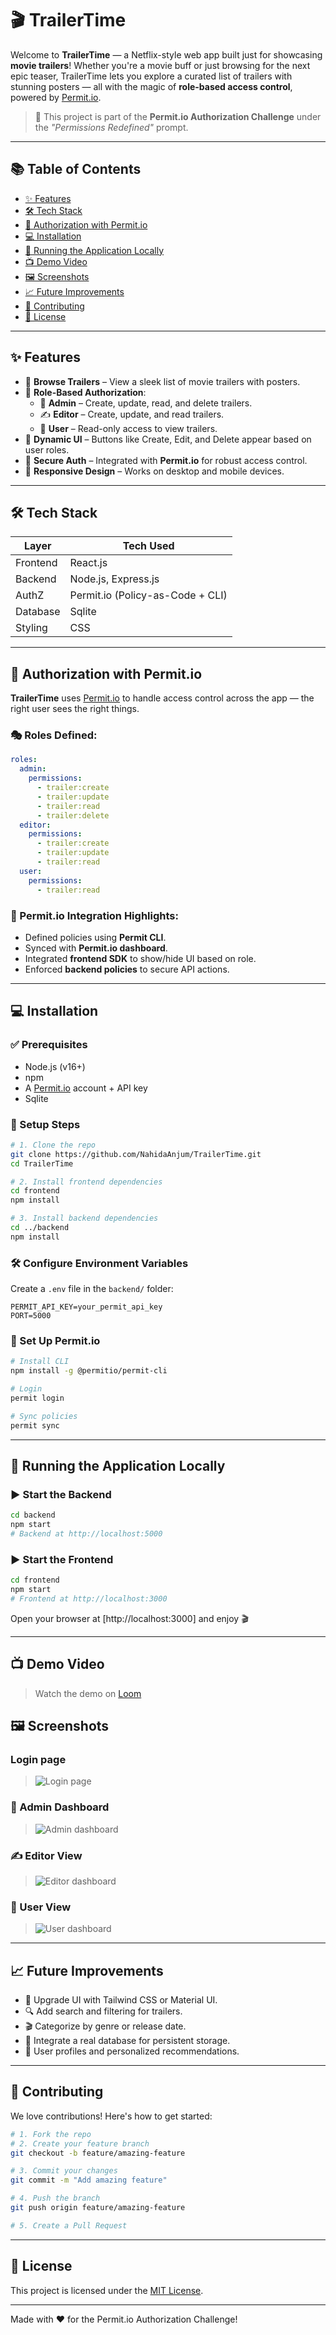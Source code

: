 # 🎬 TrailerTime

Welcome to **TrailerTime** — a Netflix-style web app built just for showcasing **movie trailers**! Whether you're a movie buff or just browsing for the next epic teaser, TrailerTime lets you explore a curated list of trailers with stunning posters — all with the magic of **role-based access control**, powered by [Permit.io](https://www.permit.io).

> 🚀 This project is part of the **Permit.io Authorization Challenge** under the _"Permissions Redefined"_ prompt.

---

## 📚 Table of Contents

- [✨ Features](#-features)
- [🛠️ Tech Stack](#-tech-stack)
- [🔐 Authorization with Permit.io](#-authorization-with-permitio)
- [💻 Installation](#-installation)
- [🚀 Running the Application Locally](#-running-the-application-locally)
- [📺 Demo Video](#-demo-video)
- [🖼️ Screenshots](#-screenshots)
- [📈 Future Improvements](#-future-improvements)
- [🤝 Contributing](#-contributing)
- [📄 License](#-license)

---

## ✨ Features

- 🎥 **Browse Trailers** – View a sleek list of movie trailers with posters.
- 🔐 **Role-Based Authorization**:
  - 👑 **Admin** – Create, update, read, and delete trailers.
  - ✍️ **Editor** – Create, update, and read trailers.
  - 👤 **User** – Read-only access to view trailers.
- 🧠 **Dynamic UI** – Buttons like Create, Edit, and Delete appear based on user roles.
- 🔑 **Secure Auth** – Integrated with **Permit.io** for robust access control.
- 📱 **Responsive Design** – Works on desktop and mobile devices.

---

## 🛠️ Tech Stack

| Layer       | Tech Used                         |
|-------------|-----------------------------------|
| Frontend    | React.js                          |
| Backend     | Node.js, Express.js               |
| AuthZ       | Permit.io (Policy-as-Code + CLI)  |
| Database    | Sqlite                            |
| Styling     | CSS                               |

---

## 🔐 Authorization with Permit.io

**TrailerTime** uses [Permit.io](https://www.permit.io) to handle access control across the app — the right user sees the right things.

### 🎭 Roles Defined:

```yaml
roles:
  admin:
    permissions:
      - trailer:create
      - trailer:update
      - trailer:read
      - trailer:delete
  editor:
    permissions:
      - trailer:create
      - trailer:update
      - trailer:read
  user:
    permissions:
      - trailer:read
```

### 🔧 Permit.io Integration Highlights:

- Defined policies using **Permit CLI**.
- Synced with **Permit.io dashboard**.
- Integrated **frontend SDK** to show/hide UI based on role.
- Enforced **backend policies** to secure API actions.

---

## 💻 Installation

### ✅ Prerequisites

- Node.js (v16+)
- npm
- A [Permit.io](https://www.permit.io) account + API key
- Sqlite 

### 🧰 Setup Steps

```bash
# 1. Clone the repo
git clone https://github.com/NahidaAnjum/TrailerTime.git
cd TrailerTime

# 2. Install frontend dependencies
cd frontend
npm install

# 3. Install backend dependencies
cd ../backend
npm install
```

### 🛠️ Configure Environment Variables

Create a `.env` file in the `backend/` folder:

```env
PERMIT_API_KEY=your_permit_api_key
PORT=5000
```

### 🔄 Set Up Permit.io

```bash
# Install CLI
npm install -g @permitio/permit-cli

# Login
permit login

# Sync policies
permit sync
```

---

## 🚀 Running the Application Locally

### ▶️ Start the Backend

```bash
cd backend
npm start
# Backend at http://localhost:5000
```

### ▶️ Start the Frontend

```bash
cd frontend
npm start
# Frontend at http://localhost:3000
```

Open your browser at [http://localhost:3000] and enjoy 🎬

---
## 📺 Demo Video
> Watch the demo on [Loom](https://www.loom.com/share/83c0f91d2ca94e52b908abfda24b555f?sid=25b726e4-e21e-40ce-a4a7-a0185555c470)

## 🖼️ Screenshots

### Login page
> ![Login page](image-1.png)

### 👑 Admin Dashboard
> ![Admin dashboard](image.png)

### ✍️ Editor View
> ![Editor dashboard](image-2.png)

### 👤 User View
> ![User dashboard](image-3.png)

---

## 📈 Future Improvements

- 🎨 Upgrade UI with Tailwind CSS or Material UI.
- 🔍 Add search and filtering for trailers.
- 🎬 Categorize by genre or release date.
- 💾 Integrate a real database for persistent storage.
- 🙍 User profiles and personalized recommendations.

---

## 🤝 Contributing

We love contributions! Here's how to get started:

```bash
# 1. Fork the repo
# 2. Create your feature branch
git checkout -b feature/amazing-feature

# 3. Commit your changes
git commit -m "Add amazing feature"

# 4. Push the branch
git push origin feature/amazing-feature

# 5. Create a Pull Request
```

---

## 📄 License

This project is licensed under the [MIT License](./LICENSE).

---

Made with ❤️ for the Permit.io Authorization Challenge!